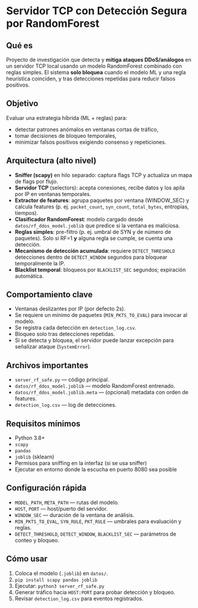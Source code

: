 # Servidor TCP con Detección Segura por RandomForest

## Qué es
Proyecto de investigación que detecta y **mitiga ataques DDoS/análogos** en un servidor TCP local usando un modelo RandomForest combinado con reglas simples. El sistema **solo bloquea** cuando el modelo ML y una regla heurística coinciden, y tras detecciones repetidas para reducir falsos positivos.

## Objetivo
Evaluar una estrategia híbrida (ML + reglas) para:
- detectar patrones anómalos en ventanas cortas de tráfico,
- tomar decisiones de bloqueo temporales,
- minimizar falsos positivos exigiendo consenso y repeticiones.

## Arquitectura (alto nivel)
- **Sniffer (scapy)** en hilo separado: captura flags TCP y actualiza un mapa de flags por flujo.
- **Servidor TCP** (selectors): acepta conexiones, recibe datos y los apila por IP en ventanas temporales.
- **Extractor de features**: agrupa paquetes por ventana (WINDOW_SEC) y calcula features (p. ej. `packet_count`, `syn_count`, `total_bytes`, entropías, tiempos).
- **Clasificador RandomForest**: modelo cargado desde `datos/rf_ddos_model.joblib` que predice si la ventana es maliciosa.
- **Reglas simples**: pre-filtro (p. ej. umbral de SYN y de número de paquetes). Solo si RF=1 **y** alguna regla se cumple, se cuenta una detección.
- **Mecanismo de detección acumulada**: requiere `DETECT_THRESHOLD` detecciones dentro de `DETECT_WINDOW` segundos para bloquear temporalmente la IP.
- **Blacklist temporal**: bloqueos por `BLACKLIST_SEC` segundos; expiración automática.

## Comportamiento clave
- Ventanas deslizantes por IP (por defecto 2s).
- Se requiere un mínimo de paquetes (`MIN_PKTS_TO_EVAL`) para invocar al modelo.
- Se registra cada detección en `detection_log.csv`.
- Bloqueo solo tras detecciones repetidas.
- Si se detecta y bloquea, el servidor puede lanzar excepción para señalizar ataque (`SystemError`).

## Archivos importantes
- `server_rf_safe.py` — código principal.
- `datos/rf_ddos_model.joblib` — modelo RandomForest entrenado.
- `datos/rf_ddos_model.joblib.meta` — (opcional) metadata con orden de features.
- `detection_log.csv` — log de detecciones.

## Requisitos mínimos
- Python 3.8+
- `scapy`
- `pandas`
- `joblib` (sklearn)
- Permisos para sniffing en la interfaz (si se usa sniffer)
- Ejecutar en entorno donde la escucha en puerto 8080 sea posible

## Configuración rápida
- `MODEL_PATH`, `META_PATH` — rutas del modelo.
- `HOST`, `PORT` — host/puerto del servidor.
- `WINDOW_SEC` — duración de la ventana de análisis.
- `MIN_PKTS_TO_EVAL`, `SYN_RULE`, `PKT_RULE` — umbrales para evaluación y reglas.
- `DETECT_THRESHOLD`, `DETECT_WINDOW`, `BLACKLIST_SEC` — parámetros de conteo y bloqueo.

## Cómo usar
1. Coloca el modelo (`.joblib`) en `datos/`.
2. `pip install scapy pandas joblib`
3. Ejecutar: `python3 server_rf_safe.py`
4. Generar tráfico hacia `HOST:PORT` para probar detección y bloqueo.
5. Revisar `detection_log.csv` para eventos registrados.

